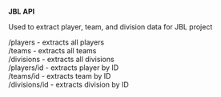 **JBL API**

Used to extract player, team, and division data for JBL project

/players - extracts all players 
<br>
/teams - extracts all teams
<br>
/divisions - extracts all divisions
<br>
/players/id - extracts player by ID
<br>
/teams/id - extracts team by ID
<br>
/divisions/id - extracts division by ID
